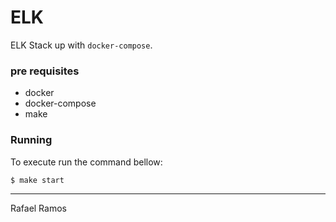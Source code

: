 # ELK 

ELK Stack up with `docker-compose`.

### pre requisites

* docker
* docker-compose
* make

### Running

To execute run the command bellow:

```bash
$ make start
```

----
Rafael Ramos
